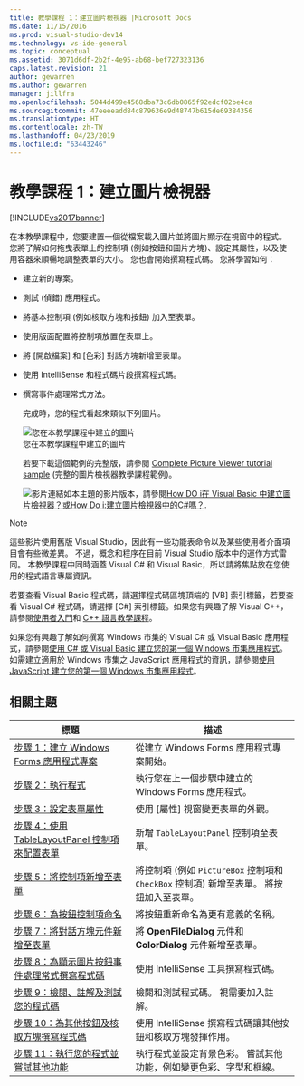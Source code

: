 ```yaml
---
title: 教學課程 1：建立圖片檢視器 |Microsoft Docs
ms.date: 11/15/2016
ms.prod: visual-studio-dev14
ms.technology: vs-ide-general
ms.topic: conceptual
ms.assetid: 3071d6df-2b2f-4e95-ab68-bef727323136
caps.latest.revision: 21
author: gewarren
ms.author: gewarren
manager: jillfra
ms.openlocfilehash: 5044d499e4568dba73c6db0865f92edcf02be4ca
ms.sourcegitcommit: 47eeeeadd84c879636e9d48747b615de69384356
ms.translationtype: HT
ms.contentlocale: zh-TW
ms.lasthandoff: 04/23/2019
ms.locfileid: "63443246"
---
```

# <a name="tutorial-1-create-a-picture-viewer"></a>教學課程 1：建立圖片檢視器
[!INCLUDE[vs2017banner](../includes/vs2017banner.md)]

在本教學課程中，您要建置一個從檔案載入圖片並將圖片顯示在視窗中的程式。 您將了解如何拖曳表單上的控制項 (例如按鈕和圖片方塊)、設定其屬性，以及使用容器來順暢地調整表單的大小。 您也會開始撰寫程式碼。 您將學習如何：  
  
- 建立新的專案。  
  
- 測試 (偵錯) 應用程式。  
  
- 將基本控制項 (例如核取方塊和按鈕) 加入至表單。  
  
- 使用版面配置將控制項放置在表單上。  
  
- 將 [開啟檔案] 和 [色彩] 對話方塊新增至表單。  
  
- 使用 IntelliSense 和程式碼片段撰寫程式碼。  
  
- 撰寫事件處理常式方法。  
  
  完成時，您的程式看起來類似下列圖片。  
  
  ![您在本教學課程中建立的圖片](../ide/media/express-pictureviewerdone.png "Express_PictureViewerDone")  
  您在本教學課程中建立的圖片  
  
  若要下載這個範例的完整版，請參閱 [Complete Picture Viewer tutorial sample](http://code.msdn.microsoft.com/Complete-Picture-Viewer-7d91d3a8) (完整的圖片檢視器教學課程範例)。  
  
  ![影片連結](../data-tools/media/playvideo.gif "PlayVideo")如本主題的影片版本，請參閱[How DO i在 Visual Basic 中建立圖片檢視器？](http://go.microsoft.com/fwlink/?LinkId=205207)或[How Do i:建立圖片檢視器中的C#嗎？](http://go.microsoft.com/fwlink/?LinkId=205198).  
  
> [!NOTE]
> 這些影片使用舊版 Visual Studio，因此有一些功能表命令以及某些使用者介面項目會有些微差異。 不過，概念和程序在目前 Visual Studio 版本中的運作方式雷同。 本教學課程中同時涵蓋 Visual C# 和 Visual Basic，所以請將焦點放在您使用的程式語言專屬資訊。  
>   
> 若要查看 Visual Basic 程式碼，請選擇程式碼區塊頂端的 [VB] 索引標籤，若要查看 Visual C# 程式碼，請選擇 [C#] 索引標籤。如果您有興趣了解 Visual C++，請參閱[使用者入門](../misc/getting-started-with-visual-cpp-in-visual-studio-2015.md)和 [C++ 語言教學課程](http://www.cplusplus.com/doc/tutorial/)。  
>   
> 如果您有興趣了解如何撰寫 Windows 市集的 Visual C# 或 Visual Basic 應用程式，請參閱[使用 C# 或 Visual Basic 建立您的第一個 Windows 市集應用程式](http://msdn.microsoft.com/library/windows/apps/hh974581.aspx)。 如需建立適用於 Windows 市集之 JavaScript 應用程式的資訊，請參閱[使用 JavaScript 建立您的第一個 Windows 市集應用程式](http://msdn.microsoft.com/library/windows/apps/br211385.aspx)。  
  
## <a name="related-topics"></a>相關主題  
  
|標題|描述|  
|-----------|-----------------|  
|[步驟 1：建立 Windows Forms 應用程式專案](../ide/step-1-create-a-windows-forms-application-project.md)|從建立 Windows Forms 應用程式專案開始。|  
|[步驟 2：執行程式](../ide/step-2-run-your-program.md)|執行您在上一個步驟中建立的 Windows Forms 應用程式。|  
|[步驟 3：設定表單屬性](../ide/step-3-set-your-form-properties.md)|使用 [屬性] 視窗變更表單的外觀。|  
|[步驟 4：使用 TableLayoutPanel 控制項來配置表單](../ide/step-4-lay-out-your-form-with-a-tablelayoutpanel-control.md)|新增 `TableLayoutPanel` 控制項至表單。|  
|[步驟 5：將控制項新增至表單](../ide/step-5-add-controls-to-your-form.md)|將控制項 (例如 `PictureBox` 控制項和 `CheckBox` 控制項) 新增至表單。 將按鈕加入至表單。|  
|[步驟 6：為按鈕控制項命名](../ide/step-6-name-your-button-controls.md)|將按鈕重新命名為更有意義的名稱。|  
|[步驟 7：將對話方塊元件新增至表單](../ide/step-7-add-dialog-components-to-your-form.md)|將 **OpenFileDialog** 元件和 **ColorDialog** 元件新增至表單。|  
|[步驟 8：為顯示圖片按鈕事件處理常式撰寫程式碼](../ide/step-8-write-code-for-the-show-a-picture-button-event-handler.md)|使用 IntelliSense 工具撰寫程式碼。|  
|[步驟 9：檢閱、註解及測試您的程式碼](../ide/step-9-review-comment-and-test-your-code.md)|檢閱和測試程式碼。 視需要加入註解。|  
|[步驟 10：為其他按鈕及核取方塊撰寫程式碼](../ide/step-10-write-code-for-additional-buttons-and-a-check-box.md)|使用 IntelliSense 撰寫程式碼讓其他按鈕和核取方塊發揮作用。|  
|[步驟 11：執行您的程式並嘗試其他功能](../ide/step-11-run-your-program-and-try-other-features.md)|執行程式並設定背景色彩。 嘗試其他功能，例如變更色彩、字型和框線。|
